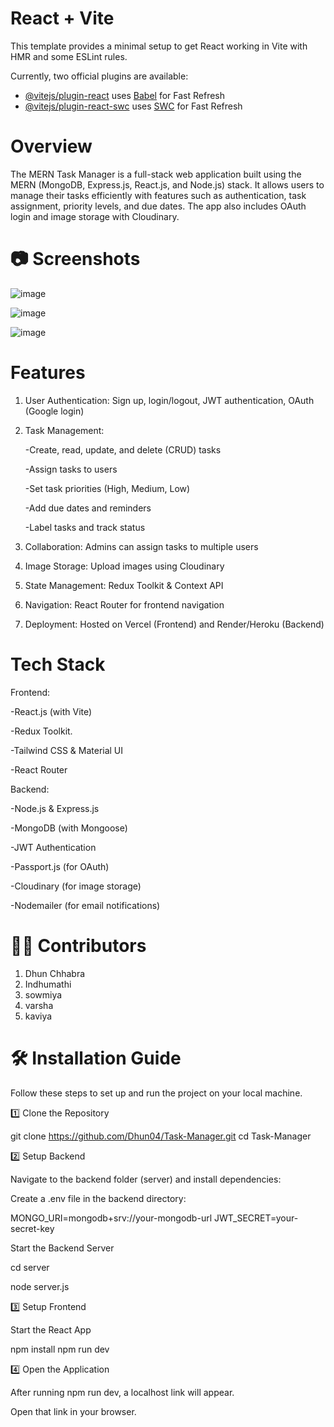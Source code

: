 # React + Vite

This template provides a minimal setup to get React working in Vite with HMR and some ESLint rules.

Currently, two official plugins are available:

- [@vitejs/plugin-react](https://github.com/vitejs/vite-plugin-react/blob/main/packages/plugin-react/README.md) uses [Babel](https://babeljs.io/) for Fast Refresh
- [@vitejs/plugin-react-swc](https://github.com/vitejs/vite-plugin-react-swc) uses [SWC](https://swc.rs/) for Fast Refresh



# Overview

The MERN Task Manager is a full-stack web application built using the MERN (MongoDB, Express.js, React.js, and Node.js) stack. It allows users to manage their tasks efficiently with features such as authentication, task assignment, priority levels, and due dates. The app also includes OAuth login and image storage with Cloudinary.

# 📷 Screenshots

![image](https://github.com/user-attachments/assets/14e92670-7a62-4a1e-803f-0113d9b6f7e2)

![image](https://github.com/user-attachments/assets/456efd7d-4700-4fde-8aab-5e7aa6822e57)

![image](https://github.com/user-attachments/assets/5ef4ae6a-0fea-459a-a497-9209374b0a7c)





# Features

1. User Authentication: Sign up, login/logout, JWT authentication, OAuth (Google login)

2. Task Management:

   -Create, read, update, and delete (CRUD) tasks
   
   -Assign tasks to users
   
   -Set task priorities (High, Medium, Low)
   
   -Add due dates and reminders
   
   -Label tasks and track status

4. Collaboration: Admins can assign tasks to multiple users

5. Image Storage: Upload images using Cloudinary

6. State Management: Redux Toolkit & Context API

7. Navigation: React Router for frontend navigation

8. Deployment: Hosted on Vercel (Frontend) and Render/Heroku (Backend)


# Tech Stack

Frontend:

-React.js (with Vite)

-Redux Toolkit.

-Tailwind CSS & Material UI

-React Router

Backend:

-Node.js & Express.js

-MongoDB (with Mongoose)

-JWT Authentication

-Passport.js (for OAuth)

-Cloudinary (for image storage)

-Nodemailer (for email notifications)




# 👨‍💻 Contributors

1. Dhun Chhabra
2. Indhumathi
3. sowmiya
4. varsha
5. kaviya

# 🛠️ Installation Guide

Follow these steps to set up and run the project on your local machine.

1️⃣ Clone the Repository

git clone https://github.com/Dhun04/Task-Manager.git
cd Task-Manager

2️⃣ Setup Backend

Navigate to the backend folder (server) and install dependencies:

Create a .env file in the backend directory:

MONGO_URI=mongodb+srv://your-mongodb-url
JWT_SECRET=your-secret-key

Start the Backend Server

cd server

node server.js

3️⃣ Setup Frontend

Start the React App

npm install
npm run dev

4️⃣ Open the Application

After running npm run dev, a localhost link will appear.

Open that link in your browser.







